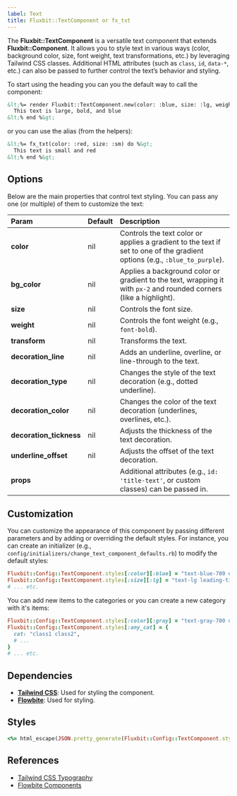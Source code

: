 ```yaml
---
label: Text
title: Fluxbit::TextComponent or fx_txt
---
```


The **Fluxbit::TextComponent** is a versatile text component that extends **Fluxbit::Component**.
It allows you to style text in various ways (color, background color, size, font weight, text transformations, etc.) 
by leveraging Tailwind CSS classes. Additional HTML attributes (such as `class`, `id`, `data-*`, etc.) can also be passed 
to further control the text’s behavior and styling.

To start using the heading you can you the default way to call the component:

```html
&lt;%= render Fluxbit::TextComponent.new(color: :blue, size: :lg, weight: :bold) do %&gt;
  This text is large, bold, and blue
&lt;% end %&gt;
```

or you can use the alias (from the helpers):

```html
&lt;%= fx_txt(color: :red, size: :sm) do %&gt;
  This text is small and red
&lt;% end %&gt;
```

<lookbook-embed app="/lookbook/" preview="Fluxbit::Typography::TextComponentPreview" scenario="default" panels="params,source"></lookbook-embed>

## Options

Below are the main properties that control text styling. You can pass any one (or multiple) of them to customize the text:

| Param                   | Default | Description
|:------------------------|:--------|:-----------
| **color**               | nil     | Controls the text color or applies a gradient to the text if set to one of the gradient options (e.g., `:blue_to_purple`).
| **bg_color**            | nil     | Applies a background color or gradient to the text, wrapping it with `px-2` and rounded corners (like a highlight).
| **size**                | nil     | Controls the font size.
| **weight**              | nil     | Controls the font weight (e.g., `font-bold`).
| **transform**           | nil     | Transforms the text.
| **decoration_line**     | nil     | Adds an underline, overline, or line-through to the text.
| **decoration_type**     | nil     | Changes the style of the text decoration (e.g., dotted underline).
| **decoration_color**    | nil     | Changes the color of the text decoration (underlines, overlines, etc.).
| **decoration_tickness** | nil     | Adjusts the thickness of the text decoration.
| **underline_offset**    | nil     | Adjusts the offset of the text decoration.
| **props**               |         | Additional attributes (e.g., `id: 'title-text'`, or custom classes) can be passed in.

## Customization

You can customize the appearance of this component by passing different parameters and by adding or overriding 
the default styles. For instance, you can create an initializer (e.g., `config/initializers/change_text_component_defaults.rb`) 
to modify the default styles:

```ruby
Fluxbit::Config::TextComponent.styles[:color][:blue] = "text-blue-700 dark:text-blue-400"
Fluxbit::Config::TextComponent.styles[:size][:lg] = "text-lg leading-tight"
# ... etc.
```

You can add new items to the categories or you can create a new category with it's items:

```ruby
Fluxbit::Config::TextComponent.styles[:color][:gray] = "text-gray-700 dark:text-gray-400"
Fluxbit::Config::TextComponent.styles[:any_cat] = {
  cat: "class1 class2",
  # ...
}
# ... etc.
```



## Dependencies

- [**Tailwind CSS**](https://tailwindcss.com/): Used for styling the component.
- [**Flowbite**](https://flowbite.com/): Used for styling.

## Styles

```ruby
<%= html_escape(JSON.pretty_generate(Fluxbit::Config::TextComponent.styles)) %>
```

## References

- [Tailwind CSS Typography](https://tailwindcss.com/docs/typography-plugin)
- [Flowbite Components](https://flowbite.com/docs/components/)